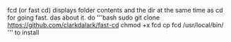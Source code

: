 fcd (or fast cd) displays folder contents and the dir at the same time as cd for going fast.
das about it.
do
'''bash
sudo git clone https://github.com/clarkdalark/fast-cd
chmod +x fcd
cp fcd /usr/local/bin/
'''
to install
